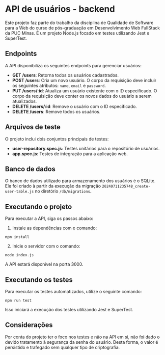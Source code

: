 # API de usuários - backend

Este projeto faz parte do trabalho da disciplina de Qualidade de Software para a Web do curso de pós-graduação em Desenvolvimento Web FullStack da PUC Minas. É um projeto Node.js focado em testes utilizando Jest e SuperTest.

## Endpoints

A API disponibiliza os seguintes endpoints para gerenciar usuários:

- **GET /users**: Retorna todos os usuários cadastrados.
- **POST /users**: Cria um novo usuário. O corpo da requisição deve incluir os seguintes atributos: `name`, `email` e `password`.
- **PUT /users/:id**: Atualiza um usuário existente com o ID especificado. O corpo da requisição deve conter os novos dados do usuário a serem atualizados.
- **DELETE /users/:id**: Remove o usuário com o ID especificado.
- **DELETE /users**: Remove todos os usuários.

## Arquivos de teste

O projeto inclui dois conjuntos principais de testes:

- **user-repository.spec.js**: Testes unitários para o repositório de usuários.
- **app.spec.js**: Testes de integração para a aplicação web.

## Banco de dados

O banco de dados utilizado para armazenamento dos usuários é o SQLite. Ele foi criado à partir da execução da migração `20240711235748_create-user-table.js` no diretório `/db/migrations`.

## Executando o projeto

Para executar a API, siga os passos abaixo:

1. Instale as dependências com o comando:

```
npm install
```

2. Inicie o servidor com o comando:

```
node index.js
```

A API estará disponível na porta 3000.

## Executando os testes

Para executar os testes automatizados, utilize o seguinte comando:

```
npm run test
```

Isso iniciará a execução dos testes utilizando Jest e SuperTest.

## Considerações

Por conta do projeto ter o foco nos testes e não na API em si, não foi dado o devido tratamento à segurança da senha do usuário. Desta forma, o valor é persistido e trafegado sem qualquer tipo de criptografia.
